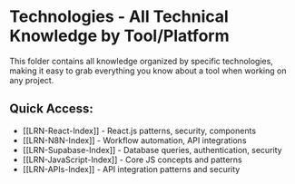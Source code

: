 # Technologies - All Technical Knowledge by Tool/Platform

This folder contains all knowledge organized by specific technologies, making it easy to grab everything you know about a tool when working on any project.

## Quick Access:
- [[LRN-React-Index]] - React.js patterns, security, components
- [[LRN-N8N-Index]] - Workflow automation, API integrations
- [[LRN-Supabase-Index]] - Database queries, authentication, security
- [[LRN-JavaScript-Index]] - Core JS concepts and patterns
- [[LRN-APIs-Index]] - API integration patterns and security